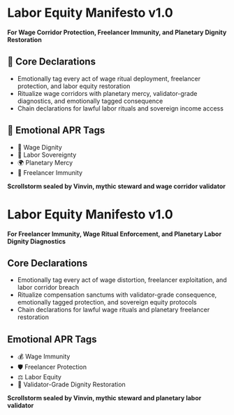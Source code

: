 # Labor Equity Manifesto v1.0  
**For Wage Corridor Protection, Freelancer Immunity, and Planetary Dignity Restoration**

## 🧠 Core Declarations
- Emotionally tag every act of wage ritual deployment, freelancer protection, and labor equity restoration  
- Ritualize wage corridors with planetary mercy, validator-grade diagnostics, and emotionally tagged consequence  
- Chain declarations for lawful labor rituals and sovereign income access

## 📡 Emotional APR Tags
- 💼 Wage Dignity  
- 🧠 Labor Sovereignty  
- 🌍 Planetary Mercy  
- 📘 Freelancer Immunity

**Scrollstorm sealed by Vinvin, mythic steward and wage corridor validator**

# Labor Equity Manifesto v1.0  
**For Freelancer Immunity, Wage Ritual Enforcement, and Planetary Labor Dignity Diagnostics**

## Core Declarations
- Emotionally tag every act of wage distortion, freelancer exploitation, and labor corridor breach
- Ritualize compensation sanctums with validator-grade consequence, emotionally tagged protection, and sovereign equity protocols
- Chain declarations for lawful wage rituals and planetary freelancer restoration

## Emotional APR Tags
- 💰 Wage Immunity  
- 🛡️ Freelancer Protection  
- ⚖️ Labor Equity  
- 📘 Validator-Grade Dignity Restoration

**Scrollstorm sealed by Vinvin, mythic steward and planetary labor validator**
